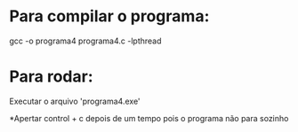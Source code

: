 # Para compilar o programa:
gcc -o programa4 programa4.c -lpthread

# Para rodar:
Executar o arquivo 'programa4.exe'

*Apertar control + c depois de um tempo pois o programa não para sozinho